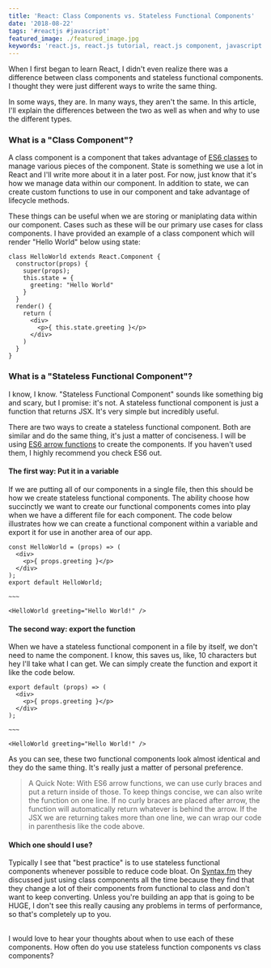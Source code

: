 ```yaml
---
title: 'React: Class Components vs. Stateless Functional Components'
date: '2018-08-22'
tags: '#reactjs #javascript'
featured_image: ./featured_image.jpg
keywords: 'react.js, react.js tutorial, react.js component, javascript'
---
```


When I first began to learn React, I didn't even realize there was a difference between class components and stateless functional components. I thought they were just different ways to write the same thing.

In some ways, they are. In many ways, they aren't the same. In this article, I'll explain the differences between the two as well as when and why to use the different types.

### What is a "Class Component"?

A class component is a component that takes advantage of [ES6 classes](https://developer.mozilla.org/en-US/docs/Web/JavaScript/Reference/Classes) to manage various pieces of the component. State is something we use a lot in React and I'll write more about it in a later post. For now, just know that it's how we manage data within our component. In addition to state, we can create custom functions to use in our component and take advantage of lifecycle methods.

These things can be useful when we are storing or maniplating data within our component. Cases such as these will be our primary use cases for class components. I have provided an example of a class component which will render "Hello World" below using state:

```
class HelloWorld extends React.Component {
  constructor(props) {
    super(props);
    this.state = {
      greeting: "Hello World"
    }
  }
  render() {
    return (
      <div>
        <p>{ this.state.greeting }</p>
      </div>
    )
  }
}
```

### What is a "Stateless Functional Component"?

I know, I know. "Stateless Functional Component" sounds like something big and scary, but I promise: it's not. A stateless functional component is just a function that returns JSX. It's very simple but incredibly useful.

There are two ways to create a stateless functional component. Both are similar and do the same thing, it's just a matter of conciseness. I will be using [ES6 arrow functions](https://developer.mozilla.org/en-US/docs/Web/JavaScript/Reference/Functions/Arrow_functions) to create the components. If you haven't used them, I highly recommend you check ES6 out.

#### The first way: Put it in a variable

If we are putting all of our components in a single file, then this should be how we create stateless functional components. The ability choose how succinctly we want to create our functional components comes into play when we have a different file for each component. The code below illustrates how we can create a functional component within a variable and export it for use in another area of our app.

```
const HelloWorld = (props) => (
  <div>
    <p>{ props.greeting }</p>
  </div>
);
export default HelloWorld;

~~~

<HelloWorld greeting="Hello World!" />
```

#### The second way: export the function

When we have a stateless functional component in a file by itself, we don't need to name the component. I know, this saves us, like, 10 characters but hey I'll take what I can get. We can simply create the function and export it like the code below.

```
export default (props) => (
  <div>
    <p>{ props.greeting }</p>
  </div>
);

~~~

<HelloWorld greeting="Hello World!" />
```

As you can see, these two functional components look almost identical and they do the same thing. It's really just a matter of personal preference.

> A Quick Note:
> With ES6 arrow functions, we can use curly braces and put a return inside of those. To keep things concise, we
> can also write the function on one line. If no curly braces are placed after arrow, the function will
> automatically return whatever is behind the arrow. If the JSX we are returning takes more than one line, we can
> wrap our code in parenthesis like the code above.

#### Which one should I use?

Typically I see that "best practice" is to use stateless functional components whenever possible to reduce code bloat. On [Syntax.fm](https://syntax.fm/) they discussed just using class components all the time because they find that they change a lot of their components from functional to class and don't want to keep converting. Unless you're building an app that is going to be HUGE, I don't see this really causing any problems in terms of performance, so that's completely up to you.

<br />
I would love to hear your thoughts about when to use each of these components. How often do you use stateless function components vs class components?

